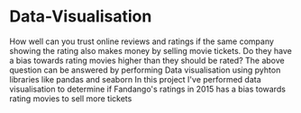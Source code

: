# Data-Visualisation

How well can you trust online reviews and ratings if the same company showing the rating also makes money by selling movie tickets. Do they have a bias towards rating movies higher than they should be rated? The above question can be answered by performing Data visualisation using pyhton libraries like pandas and seaborn In this project I've performed data visualisation to determine if Fandango's ratings in 2015 has a bias towards rating movies to sell more tickets
